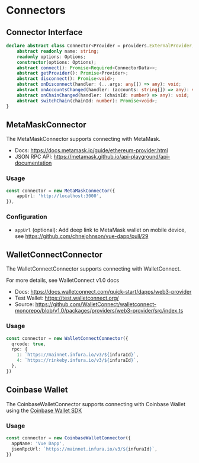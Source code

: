 # Connectors

## Connector Interface

```ts
declare abstract class Connector<Provider = providers.ExternalProvider, Options = any> {
    abstract readonly name: string;
    readonly options: Options;
    constructor(options: Options);
    abstract connect(): Promise<Required<ConnectorData>>;
    abstract getProvider(): Promise<Provider>;
    abstract disconnect(): Promise<void>;
    abstract onDisconnect(handler: (...args: any[]) => any): void;
    abstract onAccountsChanged(handler: (accounts: string[]) => any): void;
    abstract onChainChanged(handler: (chainId: number) => any): void;
    abstract switchChain(chainId: number): Promise<void>;
}
```

## MetaMaskConnector

The MetaMaskConnector supports connecting with MetaMask.
* Docs: https://docs.metamask.io/guide/ethereum-provider.html
* JSON RPC API: https://metamask.github.io/api-playground/api-documentation

### Usage
```ts
const connector = new MetaMaskConnector({
    appUrl: 'http://localhost:3000',
}),
```

### Configuration
- `appUrl` (optional): Add deep link to MetaMask wallet on mobile device, see https://github.com/chnejohnson/vue-dapp/pull/29

## WalletConnectConnector
The WalletConnectConnector supports connecting with WalletConnect.

For more details, see WalletConnect v1.0 docs
* Docs: https://docs.walletconnect.com/quick-start/dapps/web3-provider
* Test Wallet: https://test.walletconnect.org/
* Source: https://github.com/WalletConnect/walletconnect-monorepo/blob/v1.0/packages/providers/web3-provider/src/index.ts

### Usage
```ts
const connector = new WalletConnectConnector({
  qrcode: true,
  rpc: {
    1: `https://mainnet.infura.io/v3/${infuraId}`,
    4: `https://rinkeby.infura.io/v3/${infuraId}`,
  },
})
```


## Coinbase Wallet
The CoinbaseWalletConnector supports connecting with Coinbase Wallet using the [Coinbase Wallet SDK](https://docs.cloud.coinbase.com/wallet-sdk/docs/)

### Usage
```ts
const connector = new CoinbaseWalletConnector({
  appName: 'Vue Dapp',
  jsonRpcUrl: `https://mainnet.infura.io/v3/${infuraId}`,
})
```


